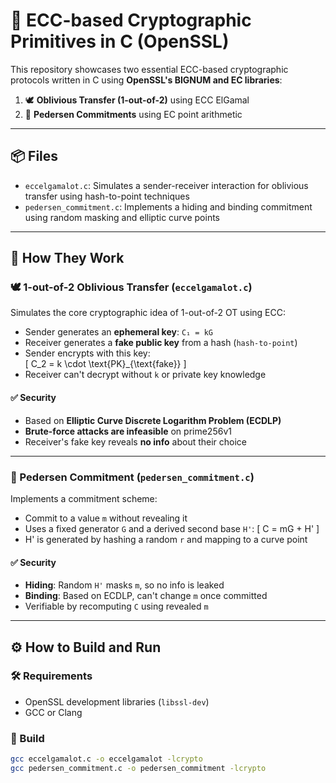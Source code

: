# 🔐 ECC-based Cryptographic Primitives in C (OpenSSL)

This repository showcases two essential ECC-based cryptographic protocols written in C using **OpenSSL's BIGNUM and EC libraries**:

1. 🕊️ **Oblivious Transfer (1-out-of-2)** using ECC ElGamal
2. 🔏 **Pedersen Commitments** using EC point arithmetic

---

## 📦 Files

- `eccelgamalot.c`: Simulates a sender-receiver interaction for oblivious transfer using hash-to-point techniques
- `pedersen_commitment.c`: Implements a hiding and binding commitment using random masking and elliptic curve points

---

## 🧠 How They Work

### 🕊️ 1-out-of-2 Oblivious Transfer (`eccelgamalot.c`)

Simulates the core cryptographic idea of 1-out-of-2 OT using ECC:

- Sender generates an **ephemeral key**: `C₁ = kG`
- Receiver generates a **fake public key** from a hash (`hash-to-point`)
- Sender encrypts with this key:  
  \[
  C_2 = k \cdot \text{PK}_{\text{fake}}
  \]
- Receiver can't decrypt without `k` or private key knowledge

#### ✅ Security

- Based on **Elliptic Curve Discrete Logarithm Problem (ECDLP)**
- **Brute-force attacks are infeasible** on prime256v1
- Receiver's fake key reveals **no info** about their choice

---

### 🔏 Pedersen Commitment (`pedersen_commitment.c`)

Implements a commitment scheme:

- Commit to a value `m` without revealing it
- Uses a fixed generator `G` and a derived second base `H'`:
  \[
  C = mG + H'
  \]
- H' is generated by hashing a random `r` and mapping to a curve point

#### ✅ Security

- **Hiding**: Random `H'` masks `m`, so no info is leaked
- **Binding**: Based on ECDLP, can't change `m` once committed
- Verifiable by recomputing `C` using revealed `m`

---

## ⚙️ How to Build and Run

### 🛠️ Requirements

- OpenSSL development libraries (`libssl-dev`)
- GCC or Clang

### 🧱 Build

```bash
gcc eccelgamalot.c -o eccelgamalot -lcrypto
gcc pedersen_commitment.c -o pedersen_commitment -lcrypto
